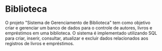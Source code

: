 # Biblioteca
O projeto "Sistema de Gerenciamento de Biblioteca" tem como objetivo criar e gerenciar um banco de dados para o controle de autores, livros e empréstimos em uma biblioteca. O sistema é implementado utilizando SQL para criar, inserir, consultar, atualizar e excluir dados relacionados aos registros de livros e empréstimos.
